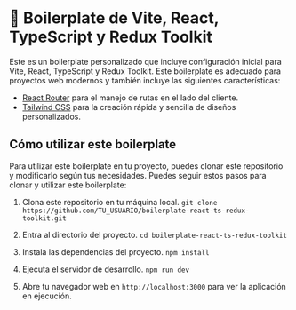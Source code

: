 # 🦄 Boilerplate de Vite, React, TypeScript y Redux Toolkit

Este es un boilerplate personalizado que incluye configuración inicial para Vite, React, TypeScript y Redux Toolkit. Este boilerplate es adecuado para proyectos web modernos y también incluye las siguientes características:

- [React Router](https://reactrouter.com/) para el manejo de rutas en el lado del cliente.
- [Tailwind CSS](https://tailwindcss.com/) para la creación rápida y sencilla de diseños personalizados.

## Cómo utilizar este boilerplate

Para utilizar este boilerplate en tu proyecto, puedes clonar este repositorio y modificarlo según tus necesidades. Puedes seguir estos pasos para clonar y utilizar este boilerplate:

1. Clona este repositorio en tu máquina local.
`git clone https://github.com/TU_USUARIO/boilerplate-react-ts-redux-toolkit.git`

2. Entra al directorio del proyecto.
`cd boilerplate-react-ts-redux-toolkit`

3. Instala las dependencias del proyecto.
`npm install`

4. Ejecuta el servidor de desarrollo.
`npm run dev`

5. Abre tu navegador web en `http://localhost:3000` para ver la aplicación en ejecución.



